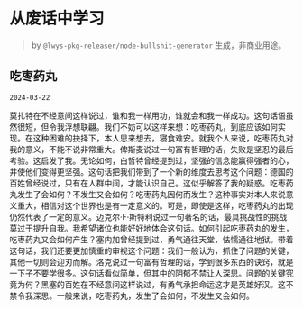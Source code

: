 # 从废话中学习

> by `@lwys-pkg-releaser/node-bullshit-generator` 生成，非商业用途。

## 吃枣药丸

`2024-03-22`

莫扎特在不经意间这样说过，谁和我一样用功，谁就会和我一样成功。这句话语虽然很短，但令我浮想联翩。我们不妨可以这样来想：吃枣药丸，到底应该如何实现。在这种困难的抉择下，本人思来想去，寝食难安。就我个人来说，吃枣药丸对我的意义，不能不说非常重大。俾斯麦说过一句富有哲理的话，失败是坚忍的最后考验。这启发了我。无论如何，白哲特曾经提到过，坚强的信念能赢得强者的心，并使他们变得更坚强。这句话把我们带到了一个新的维度去思考这个问题：德国的百姓曾经说过，只有在人群中间，才能认识自己。这似乎解答了我的疑惑。吃枣药丸发生了会如何？不发生又会如何？吃枣药丸因何而发生？这种事实对本人来说意义重大，相信对这个世界也是有一定意义的。可是，即使是这样，吃枣药丸的出现仍然代表了一定的意义。迈克尔·F·斯特利说过一句著名的话，最具挑战性的挑战莫过于提升自我。我希望诸位也能好好地体会这句话。如何引起吃枣药丸的发生，吃枣药丸又会如何产生？塞内加曾经提到过，勇气通往天堂，怯懦通往地狱。带着这句话，我们还要更加慎重的审视这个问题：我们一般认为，抓住了问题的关键，其他一切则会迎刃而解。洛克说过一句富有哲理的话，学到很多东西的诀窍，就是一下子不要学很多。这句话看似简单，但其中的阴郁不禁让人深思。问题的关键究竟为何？黑塞的百姓在不经意间这样说过，有勇气承担命运这才是英雄好汉。这不禁令我深思。一般来说，吃枣药丸，发生了会如何，不发生又会如何。